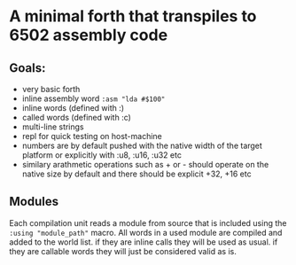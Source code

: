 # A minimal forth that transpiles to 6502 assembly code

## Goals:

- very basic forth
- inline assembly word `:asm "lda #$100"`
- inline words (defined with :)
- called words (defined with :c)
- multi-line strings
- repl for quick testing on host-machine
- numbers are by default pushed with the native width of the target platform
  or explicitly with :u8, :u16, :u32 etc
- similary arathmetic operations such as + or - should operate on the native
  size by default and there should be explicit +32, +16 etc

## Modules

Each compilation unit reads a module from source that
is included using the `:using "module_path"` macro.
All words in a used module are compiled and added to the world list.
if they are inline calls they will be used as usual.
if they are callable words they will just be considered valid as is.
